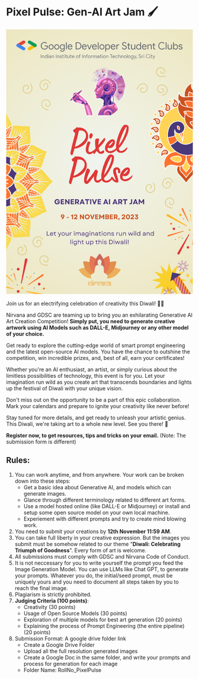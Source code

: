# Pixel Pulse: Gen-AI Art Jam 🖌️

![pixel-pulse](pixel-pulse.png)

Join us for an electrifying celebration of creativity this Diwali! 🎨✨

Nirvana and GDSC are teaming up to bring you an exhilarating Generative AI Art Creation Competition! **Simply put, you need to generate creative artwork using AI Models such as DALL-E, Midjourney or any other model of your choice.**

Get ready to explore the cutting-edge world of smart prompt engineering and the latest open-source AI models. You have the chance to outshine the competition, win incredible prizes, and, best of all, earn your certificates!

Whether you're an AI enthusiast, an artist, or simply curious about the limitless possibilities of technology, this event is for you. Let your imagination run wild as you create art that transcends boundaries and lights up the festival of Diwali with your unique vision.

Don't miss out on the opportunity to be a part of this epic collaboration. Mark your calendars and prepare to ignite your creativity like never before!

Stay tuned for more details, and get ready to unleash your artistic genius. This Diwali, we're taking art to a whole new level. See you there! 🎉

**Register now, to get resources, tips and tricks on your email.** (Note: The submission form is different)

## Rules:

1. You can work anytime, and from anywhere. Your work can be broken down into these steps:
	- Get a basic idea about Generative AI, and models which can generate images.
	- Glance through different terminology related to different art forms.
	- Use a model hosted online (like DALL-E or Midjourney) or install and setup some open source model on your own local machine.
	- Experiement with different prompts and try to create mind blowing work.
1. You need to submit your creations by **12th November 11:59 AM**.
2. You can take full liberty in your creative expression. But the images you submit must be somehow related to our theme "**Diwali: Celebrating Triumph of Goodness**". Every form of art is welcome.
3. All submissions must comply with GDSC and Nirvana Code of Conduct.
4. It is not neccessary for you to write yourself the prompt you feed the Image Generation Model. You can use LLMs like Chat GPT, to generate your prompts. Whatever you do, the initial/seed prompt, must be uniquely yours and you need to document all steps taken by you to reach the final image.
5. Plagiarism is strictly prohibited.
6. **Judging Criteria (100 points)**:
	- Creativity (30 points)
	- Usage of Open Source Models (30 points)
	- Exploration of multiple models for best art generation (20 points)
	- Explaining the process of Prompt Engineering (the entire pipeline) (20 points)
7. Submission Format: A google drive folder link
	- Create a Google Drive Folder
	- Upload all the full resolution generated images
	- Create a Google Doc in the same folder, and write your prompts and process for generation for each image
	- Folder Name: RollNo_PixelPulse

